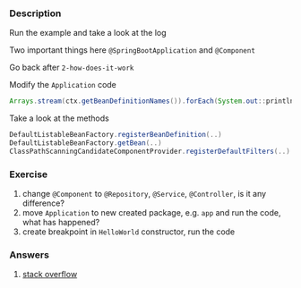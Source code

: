### Description
Run the example and take a look at the log

Two important things here `@SpringBootApplication` and `@Component`


Go back after `2-how-does-it-work`

Modify the `Application` code
```java
Arrays.stream(ctx.getBeanDefinitionNames()).forEach(System.out::println);
```

Take a look at the methods
```java
DefaultListableBeanFactory.registerBeanDefinition(..)
DefaultListableBeanFactory.getBean(..)
ClassPathScanningCandidateComponentProvider.registerDefaultFilters(..)
```


### Exercise
1. change `@Component` to `@Repository`, `@Service`, `@Controller`, is it any difference?
2. move `Application` to new created package, e.g. `app` and run the code, what has happened?
3. create breakpoint in `HelloWorld` constructor, run the code

### Answers
1. [stack overflow](https://stackoverflow.com/questions/6827752/whats-the-difference-between-component-repository-service-annotations-in)